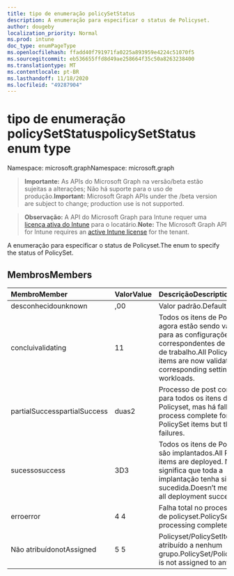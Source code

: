 ```yaml
---
title: tipo de enumeração policySetStatus
description: A enumeração para especificar o status de Policyset.
author: dougeby
localization_priority: Normal
ms.prod: intune
doc_type: enumPageType
ms.openlocfilehash: ffadd40f791971fa0225a893959e4224c51070f5
ms.sourcegitcommit: eb536655ffd8d49ae258664f35c50a8263238400
ms.translationtype: MT
ms.contentlocale: pt-BR
ms.lasthandoff: 11/18/2020
ms.locfileid: "49287904"
---
```

# <a name="policysetstatus-enum-type"></a><span data-ttu-id="11ae1-103">tipo de enumeração policySetStatus</span><span class="sxs-lookup"><span data-stu-id="11ae1-103">policySetStatus enum type</span></span>

<span data-ttu-id="11ae1-104">Namespace: microsoft.graph</span><span class="sxs-lookup"><span data-stu-id="11ae1-104">Namespace: microsoft.graph</span></span>

> <span data-ttu-id="11ae1-105">**Importante:** As APIs do Microsoft Graph na versão/beta estão sujeitas a alterações; Não há suporte para o uso de produção.</span><span class="sxs-lookup"><span data-stu-id="11ae1-105">**Important:** Microsoft Graph APIs under the /beta version are subject to change; production use is not supported.</span></span>

> <span data-ttu-id="11ae1-106">**Observação:** A API do Microsoft Graph para Intune requer uma [licença ativa do Intune](https://go.microsoft.com/fwlink/?linkid=839381) para o locatário.</span><span class="sxs-lookup"><span data-stu-id="11ae1-106">**Note:** The Microsoft Graph API for Intune requires an [active Intune license](https://go.microsoft.com/fwlink/?linkid=839381) for the tenant.</span></span>

<span data-ttu-id="11ae1-107">A enumeração para especificar o status de Policyset.</span><span class="sxs-lookup"><span data-stu-id="11ae1-107">The enum to specify the status of PolicySet.</span></span>

## <a name="members"></a><span data-ttu-id="11ae1-108">Membros</span><span class="sxs-lookup"><span data-stu-id="11ae1-108">Members</span></span>
|<span data-ttu-id="11ae1-109">Membro</span><span class="sxs-lookup"><span data-stu-id="11ae1-109">Member</span></span>|<span data-ttu-id="11ae1-110">Valor</span><span class="sxs-lookup"><span data-stu-id="11ae1-110">Value</span></span>|<span data-ttu-id="11ae1-111">Descrição</span><span class="sxs-lookup"><span data-stu-id="11ae1-111">Description</span></span>|
|:---|:---|:---|
|<span data-ttu-id="11ae1-112">desconhecido</span><span class="sxs-lookup"><span data-stu-id="11ae1-112">unknown</span></span>|<span data-ttu-id="11ae1-113">,0</span><span class="sxs-lookup"><span data-stu-id="11ae1-113">0</span></span>|<span data-ttu-id="11ae1-114">Valor padrão.</span><span class="sxs-lookup"><span data-stu-id="11ae1-114">Default Value.</span></span>|
|<span data-ttu-id="11ae1-115">conclui</span><span class="sxs-lookup"><span data-stu-id="11ae1-115">validating</span></span>|<span data-ttu-id="11ae1-116">1</span><span class="sxs-lookup"><span data-stu-id="11ae1-116">1</span></span>|<span data-ttu-id="11ae1-117">Todos os itens de Policyset agora estão sendo validados para as configurações correspondentes de cargas de trabalho.</span><span class="sxs-lookup"><span data-stu-id="11ae1-117">All PolicySet items are now validating for corresponding settings of workloads.</span></span>|
|<span data-ttu-id="11ae1-118">partialSuccess</span><span class="sxs-lookup"><span data-stu-id="11ae1-118">partialSuccess</span></span>|<span data-ttu-id="11ae1-119">duas</span><span class="sxs-lookup"><span data-stu-id="11ae1-119">2</span></span>|<span data-ttu-id="11ae1-120">Processo de post concluído para todos os itens de Policyset, mas há falhas.</span><span class="sxs-lookup"><span data-stu-id="11ae1-120">Post process complete for all PolicySet items but there are failures.</span></span>|
|<span data-ttu-id="11ae1-121">sucesso</span><span class="sxs-lookup"><span data-stu-id="11ae1-121">success</span></span>|<span data-ttu-id="11ae1-122">3D</span><span class="sxs-lookup"><span data-stu-id="11ae1-122">3</span></span>|<span data-ttu-id="11ae1-123">Todos os itens de Policyset são implantados.</span><span class="sxs-lookup"><span data-stu-id="11ae1-123">All PolicySet items are deployed.</span></span> <span data-ttu-id="11ae1-124">Não significa que toda a implantação tenha sido bem-sucedida.</span><span class="sxs-lookup"><span data-stu-id="11ae1-124">Doesn’t mean that all deployment succeeded.</span></span> |
|<span data-ttu-id="11ae1-125">erro</span><span class="sxs-lookup"><span data-stu-id="11ae1-125">error</span></span>|<span data-ttu-id="11ae1-126">4 </span><span class="sxs-lookup"><span data-stu-id="11ae1-126">4</span></span>|<span data-ttu-id="11ae1-127">Falha total no processamento de policyset.</span><span class="sxs-lookup"><span data-stu-id="11ae1-127">PolicySet processing completely failed.</span></span>|
|<span data-ttu-id="11ae1-128">Não atribuído</span><span class="sxs-lookup"><span data-stu-id="11ae1-128">notAssigned</span></span>|<span data-ttu-id="11ae1-129">5 </span><span class="sxs-lookup"><span data-stu-id="11ae1-129">5</span></span>|<span data-ttu-id="11ae1-130">Policyset/PolicySetItem não é atribuído a nenhum grupo.</span><span class="sxs-lookup"><span data-stu-id="11ae1-130">PolicySet/PolicySetItem is not assigned to any group.</span></span>|




